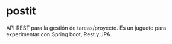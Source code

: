 # postit

API REST para la gestión de tareas/proyecto. Es un juguete para experimentar con Spring boot, Rest y JPA.
